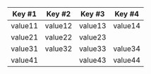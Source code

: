 | Key #1 | Key #2 | Key #3 | Key #4 |
| --- | --- | --- | --- |
| value11 | value12 | value13 | value14 |
| value21 | value22 | value23 |  |
| value31 | value32 | value33 | value34 |
| value41 |  | value43 | value44 |
